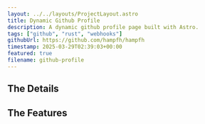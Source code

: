 ```yaml
---
layout: ../../layouts/ProjectLayout.astro
title: Dynamic Github Profile
description: A dynamic github profile page built with Astro.
tags: ["github", "rust", "webhooks"]
githubUrl: https://github.com/hampfh/hampfh
timestamp: 2025-03-29T02:39:03+00:00
featured: true
filename: github-profile
---
```


## The Details

## The Features
